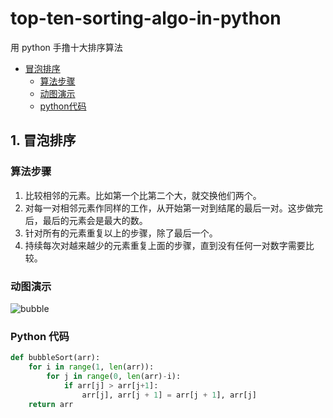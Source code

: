 # top-ten-sorting-algo-in-python
用 python 手撸十大排序算法

* [冒泡排序](#1-冒泡排序)
  * [算法步骤](#算法步骤)
  * [动图演示](#动图演示)
  * [python代码](#python-代码)

## 1. 冒泡排序
### 算法步骤
1. 比较相邻的元素。比如第一个比第二个大，就交换他们两个。
2. 对每一对相邻元素作同样的工作，从开始第一对到结尾的最后一对。这步做完后，最后的元素会是最大的数。
3. 针对所有的元素重复以上的步骤，除了最后一个。
4. 持续每次对越来越少的元素重复上面的步骤，直到没有任何一对数字需要比较。
### 动图演示
![bubble](https://user-images.githubusercontent.com/39048551/76676661-c9ce6000-6600-11ea-9ae5-8269cf346f79.gif)
### Python 代码
```python
def bubbleSort(arr):
    for i in range(1, len(arr)):
        for j in range(0, len(arr)-i):
            if arr[j] > arr[j+1]:
                arr[j], arr[j + 1] = arr[j + 1], arr[j]
    return arr
```
